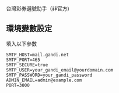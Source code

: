 台灣彩券選號助手（非官方)
## 環境變數設定

填入以下參數

```env
SMTP_HOST=mail.gandi.net
SMTP_PORT=465
SMTP_SECURE=true
SMTP_USER=your_gandi_email@yourdomain.com
SMTP_PASSWORD=your_gandi_password
ADMIN_EMAIL=admin@example.com
PORT=3000
